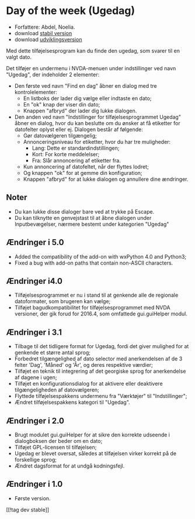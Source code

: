 # Day of the week (Ugedag) #

*	 Forfattere: Abdel, Noelia.
*	 download [stabil version][1]
*	 download [udviklingsversion][2]

Med dette tilføjelsesprogram kan du finde den ugedag, som svarer til en
valgt dato.

Det tilføjer en undermenu i NVDA-menuen under indstillinger ved navn
"Ugedag", der indeholder 2 elementer:


*	Den første ved navn "Find en dag" åbner en dialog med tre kontrolelementer:
	*	En listboks der lader dig vælge eller indtaste en dato;
	*	En "ok" knap der viser din dato;
	*	Knappen "afbryd" der lader dig lukke dialogen.
*	Den anden ved navn "Indstillinger for tilføjelsesprogrammet Ugedag" åbner en dialog, hvor du kan beslutte om du ønsker at få etiketter for datofelter oplyst eller ej. Dialogen består af følgende:
	*	Gør datovælgeren tilgængelig;
	*	Annonceringsniveau for etiketter, hvor du har tre muligheder:
		*	Lang: Dette er standardindstillingen;
		*	Kort: For korte meddelelser;
		*	Fra: Slår annoncering af etiketter fra.
	*	Kun annoncering af datofeltet, når der flyttes lodret;
	*	Og knappen "ok" for at gemme din konfiguration;
	*	Knappen "afbryd" for at lukke dialogen og annullere dine ændringer.


## Noter ##

*	 Du kan lukke disse dialoger bare ved at trykke på Escape.
*	 Du kan tilknytte en genvejstast til at åbne dialogen under
   Inputbevægelser, nærmere bestemt under kategorien "Ugedag"

## Ændringer i 5.0 ##

*	 Added the compatibility of the add-on with wxPython 4.0 and Python3;
*	 Fixed a bug with add-on paths that contain non-ASCII characters.

## Ændringer i4.0  ##

*	 Tilføjelsesprogrammet er nu i stand til at genkende alle de regionale
   datoformater, som brugeren kan vælge;
*	 Tilføjet bagudkompatibilitet for tilføjelsesprogrammet med NVDA
   versioner, der gik forud for 2016.4, som omfattede gui.guiHelper modul.

## Ændringer i 3.1 ##

*	 Tilbage til det tidligere format for Ugedag, fordi det giver mulighed for
   at genkende et større antal sprog;
*	 Forbedret tilgængelighed af dato selector med anerkendelsen af de 3
   felter 'Dag', 'Måned' og 'År', og deres respektive værdier;
*	 Tilføjet en teknik til integrering af det georgiske sprog for
   anerkendelse af dagene i ugen;
*	 Tilføjet en konfigurationsdialog for at aktivere eller deaktivere
   tilgængeligheden af datovælgeren;
*	 Flyttede tilføjelsespakkens undermenu fra "Værktøjer" til
   "Indstillinger";
*	 Ændret tilføjelsespakkens kategori til "Ugedag".

## Ændringer i 2.0 ##

*	 Brugt modulet gui.guiHelper for at sikre den korrekte udseende i
   dialogboksen der beder om en dato;
*	 Tilføjet GPL-licensen til tilføjelsen;
*	 Ugedag er blevet oversat, således at tilføjelsen virker korrekt på de
   forskellige sprog;
*	 Ændret dagsformat for at undgå kodningsfejl.

## Ændringer i 1.0 ##

*	 Første version.

[[!tag dev stable]]

[1]: https://addons.nvda-project.org/files/get.php?file=dw

[2]: https://addons.nvda-project.org/files/get.php?file=dw-dev
